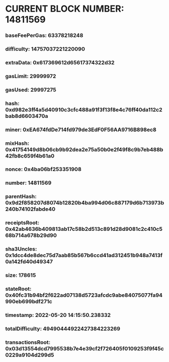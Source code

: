 # CURRENT BLOCK NUMBER: 14811569

### baseFeePerGas: 63378218248
### difficulty: 14757037221220090
### extraData: 0x617369612d65617374322d32
### gasLimit: 29999972
### gasUsed: 29997275
### hash: 0xd982e3ff4a5d40910c3cfc488a91f3f13f8e4c76ff40da112c2bab8d6603470a
### miner: 0xEA674fdDe714fd979de3EdF0F56AA9716B898ec8
### mixHash: 0x41754149d8b06cb9b92dea2e75a50b0e2f49f8c9b7eb488b42fb8c659f4b61a0
### nonce: 0x4ba06bf253351908
### number: 14811569
### parentHash: 0x9d2f858207d8074b12820b4ba994d06c887179d6b713973b240b74102fabde40
### receiptsRoot: 0x42ab4636b409813ab17c58b2d513c891d28d9081c2c410c568b714a678b29d90
### sha3Uncles: 0x1dcc4de8dec75d7aab85b567b6ccd41ad312451b948a7413f0a142fd40d49347
### size: 178615
### stateRoot: 0x40fc31b94bf2f622ad07138d5723afcdc9abe84075077fa94990eb699bdf271c
### timestamp: 2022-05-20 14:15:50.238332
### totalDifficulty: 49490444922427384223269
### transactionsRoot: 0x03d13554dcd7995538b7e4e39cf2f726405f0109253f9f45c0229a9104d299d5
